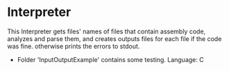 # Interpreter
  This Interpreter gets files' names of files that contain assembly code, analyzes and parse them, and creates outputs files for each file if the code was fine.
  otherwise prints the errors to stdout.
  
  * Folder 'InputOutputExample' contains some testing.
  Language: C
